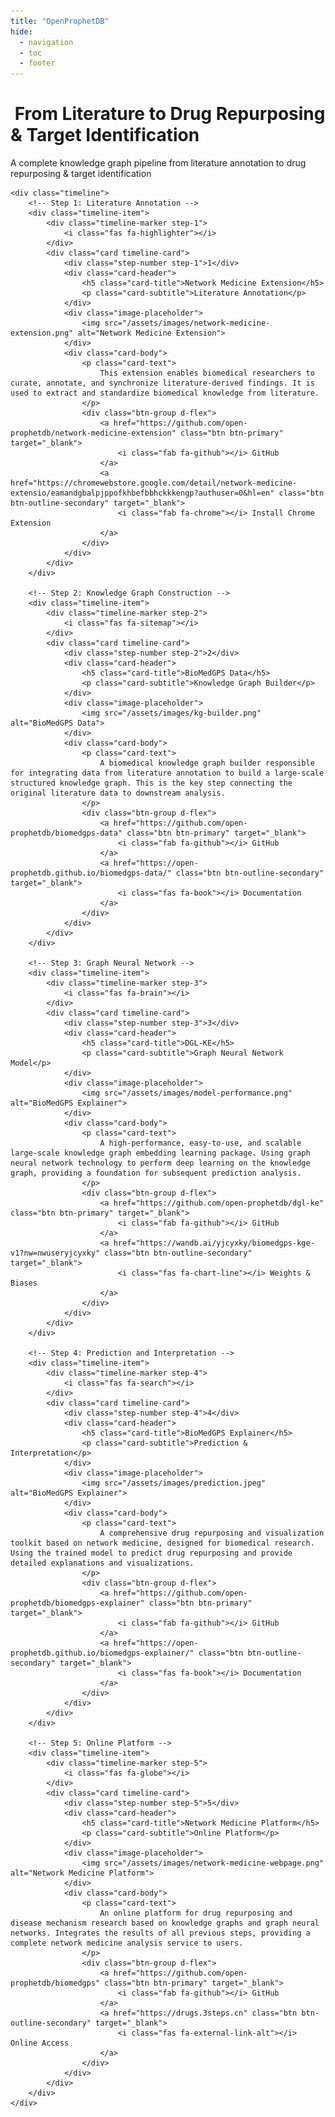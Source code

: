 ```yaml
---
title: "OpenProphetDB"
hide:
  - navigation
  - toc
  - footer
---
```


<div class="timeline-container">
    <div class="timeline-header">
        <h1><i class="fas fa-project-diagram"></i>&nbsp;From Literature to Drug Repurposing & Target Identification</h1>
        <p>A complete knowledge graph pipeline from literature annotation to drug repurposing & target identification</p>
    </div>
    
    <div class="timeline">
        <!-- Step 1: Literature Annotation -->
        <div class="timeline-item">
            <div class="timeline-marker step-1">
                <i class="fas fa-highlighter"></i>
            </div>
            <div class="card timeline-card">
                <div class="step-number step-1">1</div>
                <div class="card-header">
                    <h5 class="card-title">Network Medicine Extension</h5>
                    <p class="card-subtitle">Literature Annotation</p>
                </div>
                <div class="image-placeholder">
                    <img src="/assets/images/network-medicine-extension.png" alt="Network Medicine Extension">
                </div>
                <div class="card-body">
                    <p class="card-text">
                        This extension enables biomedical researchers to curate, annotate, and synchronize literature-derived findings. It is used to extract and standardize biomedical knowledge from literature.
                    </p>
                    <div class="btn-group d-flex">
                        <a href="https://github.com/open-prophetdb/network-medicine-extension" class="btn btn-primary" target="_blank">
                            <i class="fab fa-github"></i> GitHub
                        </a>
                        <a href="https://chromewebstore.google.com/detail/network-medicine-extensio/eamandgbalpjppofkhbefbbhckkkengp?authuser=0&hl=en" class="btn btn-outline-secondary" target="_blank">
                            <i class="fab fa-chrome"></i> Install Chrome Extension
                        </a>
                    </div>
                </div>
            </div>
        </div>
        
        <!-- Step 2: Knowledge Graph Construction -->
        <div class="timeline-item">
            <div class="timeline-marker step-2">
                <i class="fas fa-sitemap"></i>
            </div>
            <div class="card timeline-card">
                <div class="step-number step-2">2</div>
                <div class="card-header">
                    <h5 class="card-title">BioMedGPS Data</h5>
                    <p class="card-subtitle">Knowledge Graph Builder</p>
                </div>
                <div class="image-placeholder">
                    <img src="/assets/images/kg-builder.png" alt="BioMedGPS Data">
                </div>
                <div class="card-body">
                    <p class="card-text">
                        A biomedical knowledge graph builder responsible for integrating data from literature annotation to build a large-scale structured knowledge graph. This is the key step connecting the original literature data to downstream analysis.
                    </p>
                    <div class="btn-group d-flex">
                        <a href="https://github.com/open-prophetdb/biomedgps-data" class="btn btn-primary" target="_blank">
                            <i class="fab fa-github"></i> GitHub
                        </a>
                        <a href="https://open-prophetdb.github.io/biomedgps-data/" class="btn btn-outline-secondary" target="_blank">
                            <i class="fas fa-book"></i> Documentation
                        </a>
                    </div>
                </div>
            </div>
        </div>
        
        <!-- Step 3: Graph Neural Network -->
        <div class="timeline-item">
            <div class="timeline-marker step-3">
                <i class="fas fa-brain"></i>
            </div>
            <div class="card timeline-card">
                <div class="step-number step-3">3</div>
                <div class="card-header">
                    <h5 class="card-title">DGL-KE</h5>
                    <p class="card-subtitle">Graph Neural Network Model</p>
                </div>
                <div class="image-placeholder">
                    <img src="/assets/images/model-performance.png" alt="BioMedGPS Explainer">
                </div>
                <div class="card-body">
                    <p class="card-text">
                        A high-performance, easy-to-use, and scalable large-scale knowledge graph embedding learning package. Using graph neural network technology to perform deep learning on the knowledge graph, providing a foundation for subsequent prediction analysis.
                    </p>
                    <div class="btn-group d-flex">
                        <a href="https://github.com/open-prophetdb/dgl-ke" class="btn btn-primary" target="_blank">
                            <i class="fab fa-github"></i> GitHub
                        </a>
                        <a href="https://wandb.ai/yjcyxky/biomedgps-kge-v1?nw=nwuseryjcyxky" class="btn btn-outline-secondary" target="_blank">
                            <i class="fas fa-chart-line"></i> Weights & Biases
                        </a>
                    </div>
                </div>
            </div>
        </div>
        
        <!-- Step 4: Prediction and Interpretation -->
        <div class="timeline-item">
            <div class="timeline-marker step-4">
                <i class="fas fa-search"></i>
            </div>
            <div class="card timeline-card">
                <div class="step-number step-4">4</div>
                <div class="card-header">
                    <h5 class="card-title">BioMedGPS Explainer</h5>
                    <p class="card-subtitle">Prediction & Interpretation</p>
                </div>
                <div class="image-placeholder">
                    <img src="/assets/images/prediction.jpeg" alt="BioMedGPS Explainer">
                </div>
                <div class="card-body">
                    <p class="card-text">
                        A comprehensive drug repurposing and visualization toolkit based on network medicine, designed for biomedical research. Using the trained model to predict drug repurposing and provide detailed explanations and visualizations.
                    </p>
                    <div class="btn-group d-flex">
                        <a href="https://github.com/open-prophetdb/biomedgps-explainer" class="btn btn-primary" target="_blank">
                            <i class="fab fa-github"></i> GitHub
                        </a>
                        <a href="https://open-prophetdb.github.io/biomedgps-explainer/" class="btn btn-outline-secondary" target="_blank">
                            <i class="fas fa-book"></i> Documentation
                        </a>
                    </div>
                </div>
            </div>
        </div>
        
        <!-- Step 5: Online Platform -->
        <div class="timeline-item">
            <div class="timeline-marker step-5">
                <i class="fas fa-globe"></i>
            </div>
            <div class="card timeline-card">
                <div class="step-number step-5">5</div>
                <div class="card-header">
                    <h5 class="card-title">Network Medicine Platform</h5>
                    <p class="card-subtitle">Online Platform</p>
                </div>
                <div class="image-placeholder">
                    <img src="/assets/images/network-medicine-webpage.png" alt="Network Medicine Platform">
                </div>
                <div class="card-body">
                    <p class="card-text">
                        An online platform for drug repurposing and disease mechanism research based on knowledge graphs and graph neural networks. Integrates the results of all previous steps, providing a complete network medicine analysis service to users.
                    </p>
                    <div class="btn-group d-flex">
                        <a href="https://github.com/open-prophetdb/biomedgps" class="btn btn-primary" target="_blank">
                            <i class="fab fa-github"></i> GitHub
                        </a>
                        <a href="https://drugs.3steps.cn" class="btn btn-outline-secondary" target="_blank">
                            <i class="fas fa-external-link-alt"></i> Online Access
                        </a>
                    </div>
                </div>
            </div>
        </div>
    </div>
</div>
